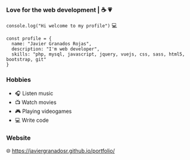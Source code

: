 ### Love for the web development | :coffee: :heartpulse:
`console.log("Hi welcome to my profile")` :computer:
~~~
const profile = {
  name: "Javier Granados Rojas", 
  description: "I'm web developer",
  skills: "php, mysql, javascript, jquery, vuejs, css, sass, html5, bootstrap, git"
}  
~~~
### Hobbies 

- :headphones: Listen music 
- :tv: Watch movies 
- :video_game: Playing videogames
- :computer: Write code

### Website

:globe_with_meridians: https://javiergranadosr.github.io/portfolio/

<!--
**javiergranadosr/javiergranadosr** is a ✨ _special_ ✨ repository because its `README.md` (this file) appears on your GitHub profile.

Here are some ideas to get you started:

- 🔭 I’m currently working on ...
- 🌱 I’m currently learning ...
- 👯 I’m looking to collaborate on ...
- 🤔 I’m looking for help with ...
- 💬 Ask me about ...
- 📫 How to reach me: ...
- 😄 Pronouns: ...
- ⚡ Fun fact: ...
-->
